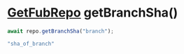 # [GetFubRepo](./GitHubRepo.md) getBranchSha()

``` typescript
await repo.getBranchSha("branch");
```

``` typescript
"sha_of_branch"
```
